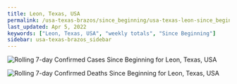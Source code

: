 ```yaml
---
title: Leon, Texas, USA
permalink: /usa-texas-brazos/since_beginning/usa-texas-leon-since_beginning.html
last_updated: Apr 5, 2022
keywords: ["Leon, Texas, USA", "weekly totals", "Since Beginning"]
sidebar: usa-texas-brazos_sidebar
---
```


![Rolling 7-day Confirmed Cases Since Beginning for Leon, Texas, USA](/covid_tracker/images/graphs/usa-texas-leon-rolling_7_days_confirmed-since_beginning_graph.png)

![Rolling 7-day Confirmed Deaths Since Beginning for Leon, Texas, USA](/covid_tracker/images/graphs/usa-texas-leon-rolling_7_days_deaths-since_beginning_graph.png)
